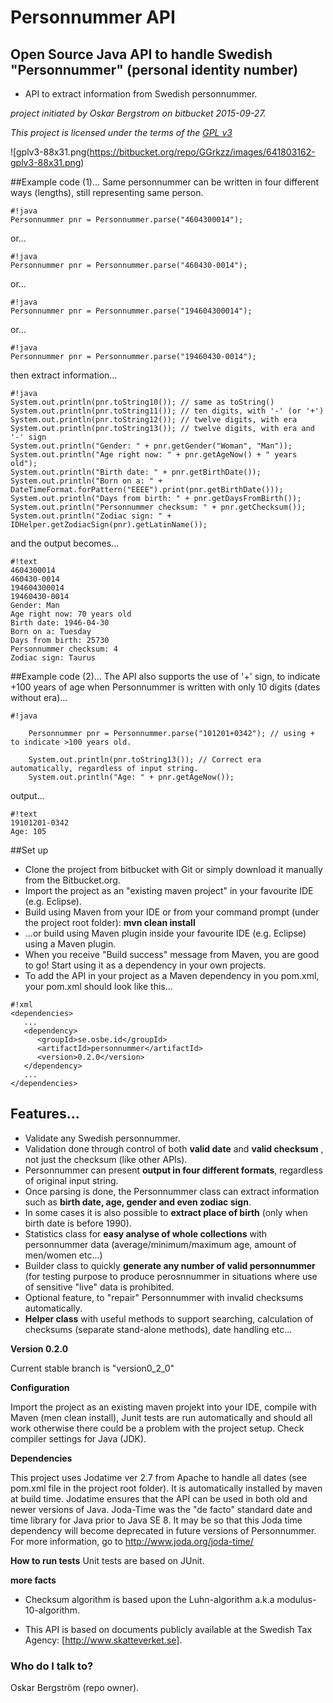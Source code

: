 # Personnummer API

## Open Source Java API to handle Swedish "Personnummer" (personal identity number)

* API to extract information from Swedish personnummer.

*project initiated by Oskar Bergstrom on bitbucket 2015-09-27.*

*This project is licensed under the terms of the [GPL v3](https://www.gnu.org/licenses/gpl-3.0.txt)*

![gplv3-88x31.png(https://bitbucket.org/repo/GGrkzz/images/641803162-gplv3-88x31.png)



##Example code (1)...
Same personnummer can be written in four different ways (lengths), still representing same person. 

```
#!java
Personnummer pnr = Personnummer.parse("4604300014");
```
or...
```
#!java
Personnummer pnr = Personnummer.parse("460430-0014");
```
or...
```
#!java
Personnummer pnr = Personnummer.parse("194604300014");
```
or...
```
#!java
Personnummer pnr = Personnummer.parse("19460430-0014");
```
then extract information...
```
#!java
System.out.println(pnr.toString10()); // same as toString()
System.out.println(pnr.toString11()); // ten digits, with '-' (or '+')
System.out.println(pnr.toString12()); // twelve digits, with era 
System.out.println(pnr.toString13()); // twelve digits, with era and '-' sign
System.out.println("Gender: " + pnr.getGender("Woman", "Man"));
System.out.println("Age right now: " + pnr.getAgeNow() + " years old");
System.out.println("Birth date: " + pnr.getBirthDate());
System.out.println("Born on a: " + DateTimeFormat.forPattern("EEEE").print(pnr.getBirthDate()));
System.out.println("Days from birth: " + pnr.getDaysFromBirth());
System.out.println("Personnummer checksum: " + pnr.getChecksum());
System.out.println("Zodiac sign: " + IDHelper.getZodiacSign(pnr).getLatinName());

```

and the output becomes...


```
#!text
4604300014
460430-0014
194604300014
19460430-0014
Gender: Man
Age right now: 70 years old
Birth date: 1946-04-30
Born on a: Tuesday
Days from birth: 25730
Personnummer checksum: 4
Zodiac sign: Taurus
```

##Example code (2)...
The API also supports the use of '+' sign, to indicate +100 years of age when Personnummer is written with only 10 digits (dates without era)...


```
#!java

	Personnummer pnr = Personnummer.parse("101201+0342"); // using + to indicate >100 years old.
		
	System.out.println(pnr.toString13()); // Correct era automatically, regardless of input string. 
	System.out.println("Age: " + pnr.getAgeNow());

```
output...

```
#!text
19101201-0342
Age: 105
```


##Set up
* Clone the project from bitbucket with Git or simply download it manually from the Bitbucket.org.
* Import the project as an "existing maven project" in your favourite IDE (e.g. Eclipse).
* Build using Maven from your IDE or from your command prompt (under the project root folder): **mvn clean install**
* ...or build using Maven plugin inside your favourite IDE (e.g. Eclipse) using a Maven plugin.
* When you receive "Build success" message from Maven, you are good to go! Start using it as a dependency in your own projects.
* To add the API in your project as a Maven dependency in you pom.xml, your pom.xml should look like this...

```
#!xml
<dependencies>
   ...
   <dependency>
      <groupId>se.osbe.id</groupId>
      <artifactId>personnummer</artifactId>
      <version>0.2.0</version>
   </dependency>
   ...
</dependencies>

```

## Features... 
* Validate any Swedish personnummer.
* Validation done through control of both **valid date** and **valid checksum** , not just the checksum (like other APIs).
* Personnummer can present **output in four different formats**, regardless of original input string.
* Once parsing is done, the Personnummer class can extract information such as **birth date, age, gender and even zodiac sign**.
* In some cases it is also possible to **extract place of birth** (only when birth date is before 1990). 
* Statistics class for **easy analyse of whole collections** with personnummer data (average/minimum/maximum age, amount of men/women etc...) 
* Builder class to quickly **generate any number of valid personnummer** (for testing purpose to produce perosnnummer in situations where use of sensitive "live" data is prohibited.
* Optional feature, to "repair" Personnummer with invalid checksums automatically.
* **Helper class** with useful methods to support searching, calculation of checksums (separate stand-alone methods), date handling etc...

**Version 0.2.0**

Current stable branch is "version0_2_0"

**Configuration**

Import the project as an existing maven projekt into your IDE, compile with Maven (men clean install), Junit tests are run automatically and should all work otherwise there could be a problem with the project setup. Check compiler settings for Java (JDK).

**Dependencies**

This project uses Jodatime ver 2.7 from Apache to handle all dates (see pom.xml file in the project root folder). It is automatically installed by maven at build time. Jodatime ensures that the API can be used in both old and newer versions of Java. Joda-Time was the "de facto" standard date and time library for Java prior to Java SE 8. It may be so that this Joda time dependency will become deprecated in future versions of Personnummer. For more information, go to http://www.joda.org/joda-time/

**How to run tests**
Unit tests are based on JUnit.

**more facts**

* Checksum algorithm is based upon the Luhn-algorithm a.k.a modulus-10-algorithm.

* This API is based on documents publicly available at the Swedish Tax Agency: [http://www.skatteverket.se].


### Who do I talk to? ###

Oskar Bergström (repo owner).